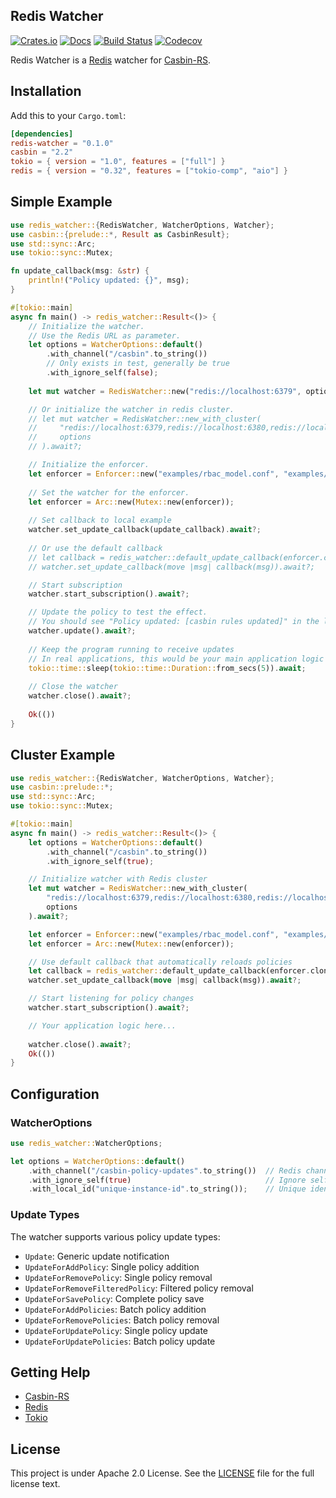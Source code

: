 Redis Watcher
---

[![Crates.io](https://img.shields.io/crates/v/redis-watcher.svg)](https://crates.io/crates/redis-watcher)
[![Docs](https://docs.rs/redis-watcher/badge.svg)](https://docs.rs/redis-watcher)
[![Build Status](https://github.com/casbin-rs/redis-watcher/actions/workflows/ci.yml/badge.svg)](https://github.com/casbin-rs/redis-watcher/actions/workflows/ci.yml)
[![Codecov](https://codecov.io/gh/casbin-rs/redis-watcher/branch/master/graph/badge.svg)](https://codecov.io/gh/casbin-rs/redis-watcher)


Redis Watcher is a [Redis](http://redis.io) watcher for [Casbin-RS](https://github.com/casbin/casbin-rs).

## Installation

Add this to your `Cargo.toml`:

```toml
[dependencies]
redis-watcher = "0.1.0"
casbin = "2.2"
tokio = { version = "1.0", features = ["full"] }
redis = { version = "0.32", features = ["tokio-comp", "aio"] }
```

## Simple Example

```rust
use redis_watcher::{RedisWatcher, WatcherOptions, Watcher};
use casbin::{prelude::*, Result as CasbinResult};
use std::sync::Arc;
use tokio::sync::Mutex;

fn update_callback(msg: &str) {
    println!("Policy updated: {}", msg);
}

#[tokio::main]
async fn main() -> redis_watcher::Result<()> {
    // Initialize the watcher.
    // Use the Redis URL as parameter.
    let options = WatcherOptions::default()
        .with_channel("/casbin".to_string())
        // Only exists in test, generally be true
        .with_ignore_self(false);
    
    let mut watcher = RedisWatcher::new("redis://localhost:6379", options).await?;

    // Or initialize the watcher in redis cluster.
    // let mut watcher = RedisWatcher::new_with_cluster(
    //     "redis://localhost:6379,redis://localhost:6380,redis://localhost:6381",
    //     options
    // ).await?;

    // Initialize the enforcer.
    let enforcer = Enforcer::new("examples/rbac_model.conf", "examples/rbac_policy.csv").await.unwrap();
    
    // Set the watcher for the enforcer.
    let enforcer = Arc::new(Mutex::new(enforcer));
    
    // Set callback to local example
    watcher.set_update_callback(update_callback).await?;
    
    // Or use the default callback
    // let callback = redis_watcher::default_update_callback(enforcer.clone());
    // watcher.set_update_callback(move |msg| callback(msg)).await?;

    // Start subscription
    watcher.start_subscription().await?;

    // Update the policy to test the effect.
    // You should see "Policy updated: [casbin rules updated]" in the log.
    watcher.update().await?;
    
    // Keep the program running to receive updates
    // In real applications, this would be your main application logic
    tokio::time::sleep(tokio::time::Duration::from_secs(5)).await;
    
    // Close the watcher
    watcher.close().await?;
    
    Ok(())
}
```

## Cluster Example

```rust
use redis_watcher::{RedisWatcher, WatcherOptions, Watcher};
use casbin::prelude::*;
use std::sync::Arc;
use tokio::sync::Mutex;

#[tokio::main]
async fn main() -> redis_watcher::Result<()> {
    let options = WatcherOptions::default()
        .with_channel("/casbin".to_string())
        .with_ignore_self(true);

    // Initialize watcher with Redis cluster
    let mut watcher = RedisWatcher::new_with_cluster(
        "redis://localhost:6379,redis://localhost:6380,redis://localhost:6381",
        options
    ).await?;

    let enforcer = Enforcer::new("examples/rbac_model.conf", "examples/rbac_policy.csv").await.unwrap();
    let enforcer = Arc::new(Mutex::new(enforcer));

    // Use default callback that automatically reloads policies
    let callback = redis_watcher::default_update_callback(enforcer.clone());
    watcher.set_update_callback(move |msg| callback(msg)).await?;

    // Start listening for policy changes
    watcher.start_subscription().await?;

    // Your application logic here...
    
    watcher.close().await?;
    Ok(())
}
```

## Configuration

### WatcherOptions

```rust
use redis_watcher::WatcherOptions;

let options = WatcherOptions::default()
    .with_channel("/casbin-policy-updates".to_string())  // Redis channel name
    .with_ignore_self(true)                              // Ignore self-generated updates
    .with_local_id("unique-instance-id".to_string());    // Unique identifier for this instance
```

### Update Types

The watcher supports various policy update types:

- `Update`: Generic update notification
- `UpdateForAddPolicy`: Single policy addition
- `UpdateForRemovePolicy`: Single policy removal
- `UpdateForRemoveFilteredPolicy`: Filtered policy removal
- `UpdateForSavePolicy`: Complete policy save
- `UpdateForAddPolicies`: Batch policy addition
- `UpdateForRemovePolicies`: Batch policy removal
- `UpdateForUpdatePolicy`: Single policy update
- `UpdateForUpdatePolicies`: Batch policy update

## Getting Help

- [Casbin-RS](https://github.com/casbin/casbin-rs)
- [Redis](https://github.com/redis-rs/redis-rs)
- [Tokio](https://tokio.rs)

## License

This project is under Apache 2.0 License. See the [LICENSE](LICENSE) file for the full license text.
